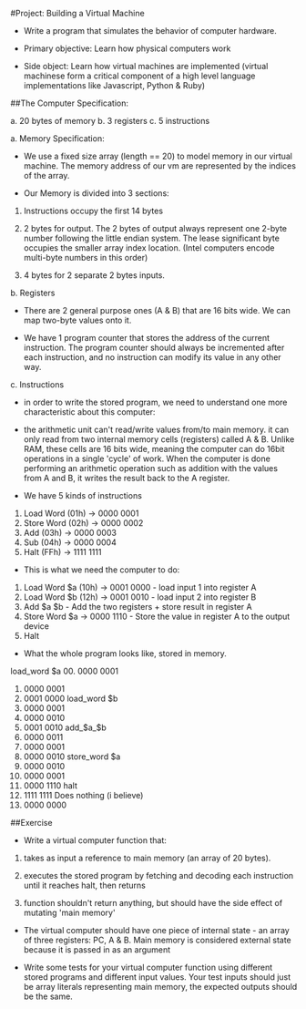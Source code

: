 #Project: Building a Virtual Machine

- Write a program that simulates the behavior of computer hardware.

- Primary objective: Learn how physical computers work

- Side object: Learn how virtual machines are implemented (virtual machinese form a critical component of a high level language implementations like Javascript, Python & Ruby)

##The Computer Specification:

a. 20 bytes of memory
b. 3 registers
c. 5 instructions

a. Memory Specification:

- We use a fixed size array (length == 20) to model memory in our virtual machine. The memory address of our vm are represented by the indices of the array.

- Our Memory is divided into 3 sections:

1. Instructions occupy the first 14 bytes

2. 2 bytes for output. The 2 bytes of output always represent one 2-byte number following the little endian system. The lease significant byte occupies the smaller array index location. (Intel computers encode multi-byte numbers in this order)

3. 4 bytes for 2 separate 2 bytes inputs.

b. Registers

- There are 2 general purpose ones (A & B) that are 16 bits wide. We can map two-byte values onto it.

- We have 1 program counter that stores the address of the current instruction. The program counter should always be incremented after each instruction, and no instruction can modify its value in any other way.

c. Instructions

- in order to write the stored program, we need to understand one more characteristic about this computer: 

- the arithmetic unit can't read/write values from/to main memory. it can only read from two internal memory cells (registers) called A & B. Unlike RAM, these cells are 16 bits wide, meaning the computer can do 16bit operations in a single 'cycle' of work. When the computer is done performing an arithmetic operation such as addition with the values from A and B, it writes the result back to the A register.

- We have 5 kinds of instructions

1. Load Word  (01h) -> 0000 0001 
2. Store Word (02h) -> 0000 0002 
3. Add        (03h) -> 0000 0003 
4. Sub        (04h) -> 0000 0004
5. Halt       (FFh) -> 1111 1111

- This is what we need the computer to do: 
1. Load Word $a (10h) -> 0001 0000 - load input 1 into register A
2. Load Word $b (12h) -> 0001 0010 - load input 2 into register B
3. Add $a $b - Add the two registers + store result in register A
4. Store Word $a -> 0000 1110 - Store the value in register A to the output device
5. Halt

- What the whole program looks like, stored in memory.

load_word $a
00. 0000 0001
01. 0000 0001
02. 0001 0000
load_word $b
03. 0000 0001
04. 0000 0010
05. 0001 0010
add_$a_$b
06. 0000 0011
07. 0000 0001
08. 0000 0010
store_word $a
09. 0000 0010
10. 0000 0001
11. 0000 1110
halt 
12. 1111 1111
Does nothing (i believe)
13. 0000 0000

##Exercise

- Write a virtual computer function that:

1) takes as input a reference to main memory (an array of 20 bytes). 

2) executes the stored program by fetching and decoding each instruction until it reaches halt, then returns

3) function shouldn't return anything, but should have the side effect of mutating 'main memory'

- The virtual computer should have one piece of internal state - an array of three registers: PC, A & B. Main memory is considered external state because it is passed in as an argument

- Write some tests for your virtual computer function using different stored programs and different input values. Your test inputs should just be array literals representing main memory, the expected outputs should be the same.